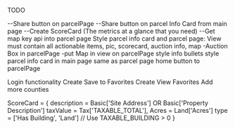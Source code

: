 TODO


--Share button on parcelPage
--Share button on parcel Info Card from main page
--Create ScoreCard (The metrics at a glance that you need)
--Get map key api into parcel page
Style parcel info card and parcel page: View must contain all actionable items, pic, scorecard, auction info, map
	-Auction Box in parcelPage
	-put Map in view on parcelPage
	style info bullets
	style parcel info card in main page same as parcel page
home button to parcelPage

Login functionality
Create Save to Favorites
Create View Favorites
Add more counties





ScoreCard = {
	description = Basic['Site Address'] OR Basic['Property Description']
	taxValue = Tax['TAXABLE_TOTAL'],
	Acres = Land['Acres']
	type = ['Has Building', 'Land'] // Use TAXABLE_BUILDING > 0 
}

